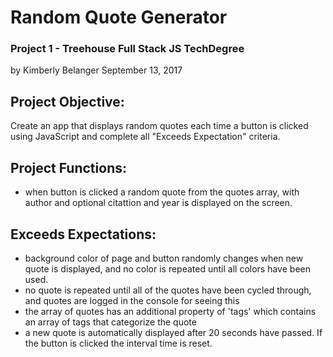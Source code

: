 # Random Quote Generator
### Project 1 - Treehouse Full Stack JS TechDegree
by Kimberly Belanger 
September 13, 2017


## Project Objective:
Create an app that displays random quotes each time a button is clicked using JavaScript and complete all "Exceeds Expectation" criteria.

## Project Functions:
- when button is clicked a random quote from the quotes array, with author and optional citattion and year is displayed on the screen.

## Exceeds Expectations:
- background color of page and button randomly changes when new quote is displayed, and no color is repeated until all colors have been used.
- no quote is repeated until all of the quotes have been cycled through, and quotes are logged in the console for seeing this
- the array of quotes has an additional property of 'tags' which contains an array of tags that categorize the quote
- a new quote is automatically displayed after 20 seconds have passed. If the button is clicked the interval time is reset.

